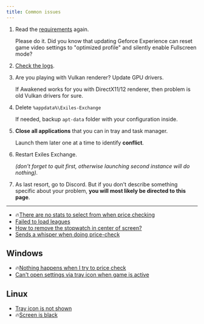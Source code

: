 ```yaml
---
title: Common issues
---
```


1. Read the [requirements](/download) again.

    Please do it. Did you know that updating Geforce Experience can reset game
    video settings to "optimized profile" and silently enable Fullscreen mode?

2. [Check the logs](/faq).

3. Are you playing with Vulkan renderer? Update GPU drivers.

    If Awakened works for you with DirectX11/12 renderer,
    then problem is old Vulkan drivers for sure.

4. Delete `%appdata%\Exiles-Exchange`

    If needed, backup `apt-data` folder with your configuration inside.

5. **Close all applications** that you can in tray and task manager.

    Launch them later one at a time to identify **conflict**.

6. Restart Exiles Exchange.

    *(don't forget to quit first, otherwise launching second instance will do nothing).*

7. As last resort, go to Discord. But if you don't describe something specific about
    your problem, **you will most likely be directed to this page**.

---

- 🔥[There are no stats to select from when price checking](/no-item-mods)
- [Failed to load leagues](/failed-load-leagues)
- [How to remove the stopwatch in center of screen?](https://github.com/SnosMe/awakened-poe-trade/issues/219)
- [Sends a whisper when doing price-check](https://github.com/SnosMe/awakened-poe-trade/issues/178)

## Windows

- 🔥[Nothing happens when I try to price check](/nothing-happens)
- [Can't open settings via tray icon when game is active](https://github.com/SnosMe/awakened-poe-trade/issues/265)

## Linux

- [Tray icon is not shown](https://github.com/SnosMe/awakened-poe-trade/issues/106)
- 🔥[Screen is black](https://github.com/SnosMe/awakened-poe-trade/issues/185)
